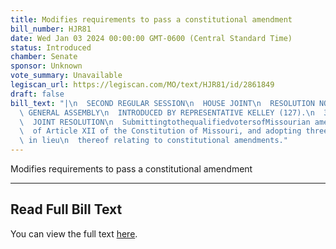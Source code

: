 ```yaml
---
title: Modifies requirements to pass a constitutional amendment
bill_number: HJR81
date: Wed Jan 03 2024 00:00:00 GMT-0600 (Central Standard Time)
status: Introduced
chamber: Senate
sponsor: Unknown
vote_summary: Unavailable
legiscan_url: https://legiscan.com/MO/text/HJR81/id/2861849
draft: false
bill_text: "|\n  SECOND REGULAR SESSION\n  HOUSE JOINT\n  RESOLUTION NO. 81\n  102ND\
  \ GENERAL ASSEMBLY\n  INTRODUCED BY REPRESENTATIVE KELLEY (127).\n  3785H.01I DANARADEMANMILLER,ChiefClerk\n\
  \  JOINT RESOLUTION\n  SubmittingtothequalifiedvotersofMissourian amendmentrepealingSections2(b)and3(c)\n\
  \  of Article XII of the Constitution of Missouri, and adopting three new sections\
  \ in lieu\n  thereof relating to constitutional amendments."
---
```

Modifies requirements to pass a constitutional amendment

---

## Read Full Bill Text

You can view the full text [here](https://legiscan.com/MO/text/HJR81/id/2861849).
